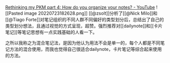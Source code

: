 [Rethinking my PKM part 4: How do you organize your notes? - YouTube](https://www.youtube.com/watch?v=AtdAAD47aQY)
![[Pasted image 20220723182628.png]]
[[@zsolt]]分析了[[@Nick Milo]]和[[@Tiago Forte]]对笔记组织的不同人群不同偏好的类型划分后，总结出了自己的类型划分想法，且通过视觉的方式呈现，超赞。强烈推荐对[[dailynote]]和[[卡片笔记]]等笔记思想有一点实践基础的人看一下。

之所以我称之为混合笔记法，是因为他认为用法不会是单一的，每个人都是不同笔记方法的混合使用，而我也觉得自己很适合dailynote，卡片笔记等综合起来使用的方法。